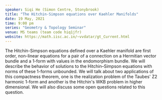 ```yaml
---
speaker: Siqi He (Simon Centre, Stonybrook) 
title: "The Hitchin-Simpson equations over Kaehler Manifolds"
date: 19 May, 2021
time: 9:00 pm
series: "Geometry & Topology Seminar"
venue: MS teams (team code hiq1jfr)
website: https://math.iisc.ac.in/~vvdatar/gt_Current.html
---
```


The Hitchin-Simpson equations defined over a Kaehler manifold are first order, non-linear equations for a pair of a connection on a Hermitian vector bundle 
and a 1-form with values in the endomorphism bundle. We will describe the behavior of solutions to the Hitchin–Simpson equations with norms of these 1-forms 
unbounded. We will talk about two applications of this compactness theorem, one is the realization problem of the Taubes' Z2 harmonic 1-form and another is the 
Hitchin's WKB problem in higher dimensional. We will also discuss some open questions related to this question.

